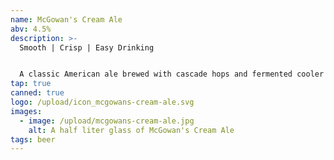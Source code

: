 ```yaml
---
name: McGowan's Cream Ale
abv: 4.5%
description: >-
  Smooth | Crisp | Easy Drinking


  A classic American ale brewed with cascade hops and fermented cooler to create a crisp refreshing beer.
tap: true
canned: true
logo: /upload/icon_mcgowans-cream-ale.svg
images:
  - image: /upload/mcgowans-cream-ale.jpg
    alt: A half liter glass of McGowan's Cream Ale
tags: beer
---
```


